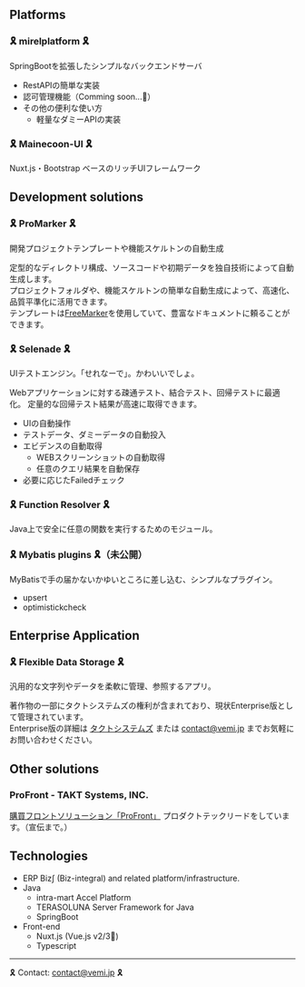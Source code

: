 ## Platforms

### 🎗 mirelplatform 🎗

SpringBootを拡張したシンプルなバックエンドサーバ

- RestAPIの簡単な実装
- 認可管理機能（Comming soon...🚧）
- その他の便利な使い方
  - 軽量なダミーAPIの実装

### 🎗 Mainecoon-UI 🎗

Nuxt.js・Bootstrap ベースのリッチUIフレームワーク

## Development solutions

### 🎗 ProMarker 🎗

開発プロジェクトテンプレートや機能スケルトンの自動生成

定型的なディレクトリ構成、ソースコードや初期データを独自技術によって自動生成します。  
プロジェクトフォルダや、機能スケルトンの簡単な自動生成によって、高速化、品質平準化に活用できます。  
テンプレートは[FreeMarker](https://freemarker.apache.org/)を使用していて、豊富なドキュメントに頼ることができます。  

### 🎗 Selenade 🎗

UIテストエンジン。「せれなーで」。かわいいでしょ。

Webアプリケーションに対する疎通テスト、結合テスト、回帰テストに最適化。
定量的な回帰テスト結果が高速に取得できます。

- UIの自動操作
- テストデータ、ダミーデータの自動投入
- エビデンスの自動取得
  - WEBスクリーンショットの自動取得
  - 任意のクエリ結果を自動保存
- 必要に応じたFailedチェック

### 🎗 Function Resolver 🎗

Java上で安全に任意の関数を実行するためのモジュール。

### 🎗 Mybatis plugins 🎗（未公開）

MyBatisで手の届かないかゆいところに差し込む、シンプルなプラグイン。

- upsert
- optimistickcheck

## Enterprise Application

### 🎗 Flexible Data Storage 🎗

汎用的な文字列やデータを柔軟に管理、参照するアプリ。

著作物の一部にタクトシステムズの権利が含まれており、現状Enterprise版として管理されています。  
Enterprise版の詳細は [タクトシステムズ](https://www.takt.co.jp/) または contact@vemi.jp までお気軽にお問い合わせください。  

## Other solutions

### ProFront - TAKT Systems, INC.

[購買フロントソリューション「ProFront」](https://www.takt.co.jp/services/profront/) プロダクトテックリードをしています。（宣伝まで。）


## Technologies

- ERP Biz∫ (Biz-integral) and related platform/infrastructure.
- Java
  - intra-mart Accel Platform
  - TERASOLUNA Server Framework for Java
  - SpringBoot
- Front-end
  - Nuxt.js (Vue.js v2/3🌱)
  - Typescript

---

🎗 Contact: contact@vemi.jp 🎗

<!--
**vemic/vemic** is a ✨ _special_ ✨ repository because its `README.md` (this file) appears on your GitHub profile.

Here are some ideas to get you started:

- 🔭 I’m currently working on ...
- 🌱 I’m currently learning ...
- 👯 I’m looking to collaborate on ...
- 🤔 I’m looking for help with ...
- 💬 Ask me about ...
- 📫 How to reach me: ...
- 😄 Pronouns: ...
- ⚡ Fun fact: ...
-->
